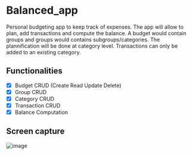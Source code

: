 # Balanced_app
Personal budgeting app to keep track of expenses. The app will allow to plan, add transactions and compute the balance. A budget would contain groups and groups would contains subgroups/categories. The plannification will be done at category level. Transactions can only be added to an existing category.

## Functionalities
- [x] Budget CRUD (Create Read Update Delete)
- [x] Group CRUD
- [x] Category CRUD
- [x] Transaction CRUD
- [x] Balance Computation

## Screen capture
![image](https://github.com/user-attachments/assets/2c848bdd-3d27-4989-9ec6-6eca884384a9)

